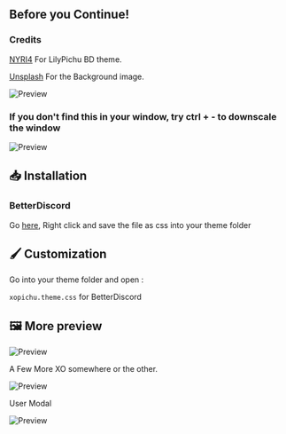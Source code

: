 ## Before you Continue!
### Credits
[NYRI4](https://github.com/NYRI4/LilyPichu) For LilyPichu BD theme.

[Unsplash](https://unsplash.com/photos/ay53qag90W8) For the Background image.

![Preview](https://raw.githubusercontent.com/advyte-byte/XOPichu/main/assets/preview.png)

### If you don't find this in your window, try ctrl + - to downscale the window

![Preview](https://raw.githubusercontent.com/advyte-byte/XOPichu/main/assets/ddf.png)

## 📥 Installation
### BetterDiscord

Go [here](https://raw.githubusercontent.com/advyte-byte/XOPichu/main/xopichu.theme.css), Right click and save the file as css into your theme folder

## 🖌️ Customization
Go into your theme folder and open :

`xopichu.theme.css` for BetterDiscord

## 🖼️ More preview

![Preview](https://raw.githubusercontent.com/advyte-byte/XOPichu/main/assets/status_picker.png)

A Few More XO somewhere or the other.

![Preview](https://raw.githubusercontent.com/advyte-byte/XOPichu/main/assets/inbox.png)

User Modal

![Preview](https://raw.githubusercontent.com/advyte-byte/XOPichu/main/assets/profile.png)
